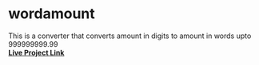 # wordamount
This is a converter that converts amount in digits to amount in words upto 999999999.99  
<b><a href ="https://newjsproject.000webhostapp.com/Home-tasks" target="_blank">Live Project Link</a></b>
